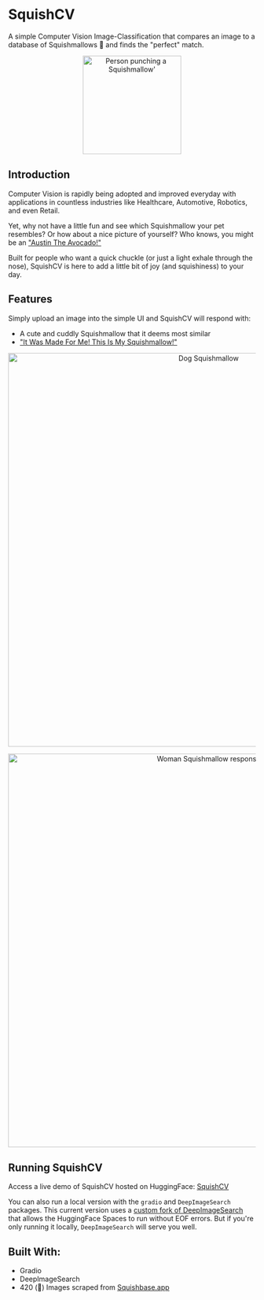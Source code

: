 # SquishCV

A simple Computer Vision Image-Classification that compares an image to a database of Squishmallows 🧸 and finds the "perfect" match.

<p align="center">
  <img height=200 src="https://github.com/KevinWu098/SquishCV/assets/100006999/72d5b4d5-ae47-4761-96ac-d29bb046e650" alt="Person punching a Squishmallow'"
</p>

## Introduction
Computer Vision is rapidly being adopted and improved everyday with applications in countless industries like Healthcare, Automotive, Robotics, and even Retail.

Yet, why not have a little fun and see which Squishmallow your pet resembles? Or how about a nice picture of yourself? Who knows, you might be an ["Austin The Avocado!"](https://squishmallowsquad.fandom.com/wiki/Austin)

Built for people who want a quick chuckle (or just a light exhale through the nose), SquishCV is here to add a little bit of joy (and squishiness) to your day.

## Features
Simply upload an image into the simple UI and SquishCV will respond with:
- A cute and cuddly Squishmallow that it deems most similar
- ["It Was Made For Me! This Is My Squishmallow!"](https://knowyourmeme.com/memes/it-was-made-for-me-this-is-my-hole)

<p align="center">
  <img width="800" alt="Dog Squishmallow" src="https://github.com/KevinWu098/SquishCV/assets/100006999/185781d7-df19-40f5-8c13-3a8f1302b95a">
</p>

<p align="center">
  <img width="800" alt="Woman Squishmallow response" src="https://github.com/KevinWu098/SquishCV/assets/100006999/1c28b231-3ae6-4551-b5c1-dcc977d72508">
</p>

## Running SquishCV
Access a live demo of SquishCV hosted on HuggingFace: [SquishCV](https://huggingface.co/spaces/hamlegs/SquishCV)

You can also run a local version with the `gradio` and `DeepImageSearch` packages. This current version uses a [custom fork of DeepImageSearch](https://github.com/KevinWu098/DeepImageSearch) that allows the HuggingFace Spaces to run without EOF errors. But if you're only running it locally, `DeepImageSearch` will serve you well.

## Built With:
- Gradio
- DeepImageSearch
- 420 (🍃) Images scraped from [Squishbase.app](https://squishbase.app/)
